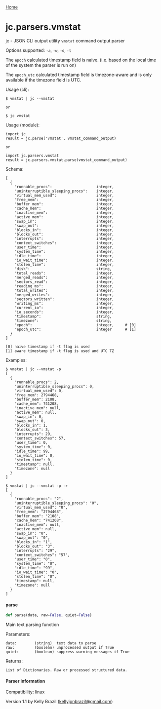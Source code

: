 [Home](https://kellyjonbrazil.github.io/jc/)
<a id="jc.parsers.vmstat"></a>

# jc.parsers.vmstat

jc - JSON CLI output utility `vmstat` command output parser

Options supported: `-a`, `-w`, `-d`, `-t`

The `epoch` calculated timestamp field is naive. (i.e. based on the local
time of the system the parser is run on)

The `epoch_utc` calculated timestamp field is timezone-aware and is only
available if the timezone field is UTC.

Usage (cli):

    $ vmstat | jc --vmstat

    or

    $ jc vmstat

Usage (module):

    import jc
    result = jc.parse('vmstat', vmstat_command_output)

    or

    import jc.parsers.vmstat
    result = jc.parsers.vmstat.parse(vmstat_command_output)

Schema:

    [
      {
        "runnable_procs":                    integer,
        "uninterruptible_sleeping_procs":    integer,
        "virtual_mem_used":                  integer,
        "free_mem":                          integer,
        "buffer_mem":                        integer,
        "cache_mem":                         integer,
        "inactive_mem":                      integer,
        "active_mem":                        integer,
        "swap_in":                           integer,
        "swap_out":                          integer,
        "blocks_in":                         integer,
        "blocks_out":                        integer,
        "interrupts":                        integer,
        "context_switches":                  integer,
        "user_time":                         integer,
        "system_time":                       integer,
        "idle_time":                         integer,
        "io_wait_time":                      integer,
        "stolen_time":                       integer,
        "disk":                              string,
        "total_reads":                       integer,
        "merged_reads":                      integer,
        "sectors_read":                      integer,
        "reading_ms":                        integer,
        "total_writes":                      integer,
        "merged_writes":                     integer,
        "sectors_written":                   integer,
        "writing_ms":                        integer,
        "current_io":                        integer,
        "io_seconds":                        integer,
        "timestamp":                         string,
        "timezone":                          string,
        "epoch":                             integer,     # [0]
        "epoch_utc":                         integer      # [1]
      }
    ]

    [0] naive timestamp if -t flag is used
    [1] aware timestamp if -t flag is used and UTC TZ

Examples:

    $ vmstat | jc --vmstat -p
    [
      {
        "runnable_procs": 2,
        "uninterruptible_sleeping_procs": 0,
        "virtual_mem_used": 0,
        "free_mem": 2794468,
        "buffer_mem": 2108,
        "cache_mem": 741208,
        "inactive_mem": null,
        "active_mem": null,
        "swap_in": 0,
        "swap_out": 0,
        "blocks_in": 1,
        "blocks_out": 3,
        "interrupts": 29,
        "context_switches": 57,
        "user_time": 0,
        "system_time": 0,
        "idle_time": 99,
        "io_wait_time": 0,
        "stolen_time": 0,
        "timestamp": null,
        "timezone": null
      }
    ]

    $ vmstat | jc --vmstat -p -r
    [
      {
        "runnable_procs": "2",
        "uninterruptible_sleeping_procs": "0",
        "virtual_mem_used": "0",
        "free_mem": "2794468",
        "buffer_mem": "2108",
        "cache_mem": "741208",
        "inactive_mem": null,
        "active_mem": null,
        "swap_in": "0",
        "swap_out": "0",
        "blocks_in": "1",
        "blocks_out": "3",
        "interrupts": "29",
        "context_switches": "57",
        "user_time": "0",
        "system_time": "0",
        "idle_time": "99",
        "io_wait_time": "0",
        "stolen_time": "0",
        "timestamp": null,
        "timezone": null
      }
    ]

<a id="jc.parsers.vmstat.parse"></a>

#### parse

```python
def parse(data, raw=False, quiet=False)
```

Main text parsing function

Parameters:

    data:        (string)  text data to parse
    raw:         (boolean) unprocessed output if True
    quiet:       (boolean) suppress warning messages if True

Returns:

    List of Dictionaries. Raw or processed structured data.

#### Parser Information
Compatibility:  linux

Version 1.1 by Kelly Brazil (kellyjonbrazil@gmail.com)
